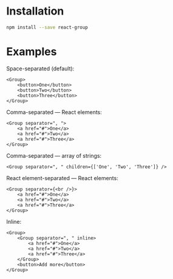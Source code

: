 # Installation

```bash
npm install --save react-group
```

# Examples

Space-separated (default):

```
<Group>
	<button>One</button>
	<button>Two</button>
	<button>Three</button>
</Group>
```

Comma-separated — React elements:

```
<Group separator=", ">
	<a href="#">One</a>
	<a href="#">Two</a>
	<a href="#">Three</a>
</Group>
```

Comma-separated — array of strings:

```
<Group separator=", " children={['One', 'Two', 'Three']} />
```

React element-separated — React elements:

```
<Group separator={<br />}>
	<a href="#">One</a>
	<a href="#">Two</a>
	<a href="#">Three</a>
</Group>
```

Inline:

```
<Group>
	<Group separator=", " inline>
		<a href="#">One</a>
		<a href="#">Two</a>
		<a href="#">Three</a>
	</Group>
	<button>Add more</button>
</Group>
```
